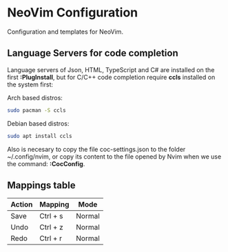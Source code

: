 # NeoVim Configuration

Configuration and templates for NeoVim.

## Language Servers for code completion

Language servers of Json, HTML, TypeScript and C# are installed on the first **:PlugInstall**, but for C/C++ code completion require **ccls** installed on the system first:

Arch based distros:

```bash
sudo pacman -S ccls
```

Debian based distros:

```bash
sudo apt install ccls
```

Also is necesary to copy the file coc-settings.json to the folder ~/.config/nvim, or copy its content to the file opened by Nvim when we use the command: **:CocConfig**.

## Mappings table

| Action | Mapping  | Mode   |
| ------ | -------- | ------ |
| Save   | Ctrl + s | Normal |
| Undo   | Ctrl + z | Normal |
| Redo   | Ctrl + r | Normal |

